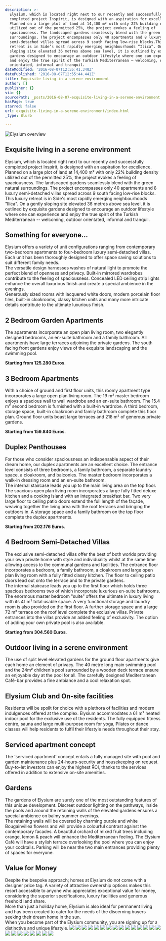```yaml
---
description: >-
  Elysium, which is located right next to our recently and successfully
  completed project Inspirit, is designed with an aspiration for excellence.
  Planned on a large plot of land at 14,400 m² with only 22% building density
  utilized out of the permitted 25%, the project evokes a feeling of
  spaciousness. The landscaped gardens seamlessly blend with the green natural
  surroundings. The project encompasses only 40 apartments and 8 luxury
  semi-detached villas spread across 9 south facing low-rise blocks.This luxury
  retreat is in Side’s most rapidly emerging neighbourhoods “Ilica”. On a gently
  sloping site elevated 36 metres above sea level, it is outlined by exquisite
  gardens designed to encourage an outdoor lifestyle where one can experience
  and enjoy the true spirit of the Turkish Mediterranean – welcoming, outdoor
  orientated, informal and tranquil.
dateModified: '2016-08-07T12:55:41.340Z'
datePublished: '2016-08-07T12:55:44.441Z'
title: Exquisite living in a serene environment
author: []
publisher: {}
via: {}
sourcePath: _posts/2016-08-07-exquisite-living-in-a-serene-environment.md
hasPage: true
starred: false
url: exquisite-living-in-a-serene-environment/index.html
_type: Blurb

---
```

![Elysium overview](https://the-grid-user-content.s3-us-west-2.amazonaws.com/ef603b93-fce8-4d62-8247-830530a5ea35.jpg)

## Exquisite living in a serene environment

Elysium, which is located right next to our recently and successfully completed project Inspirit, is designed with an aspiration for excellence. Planned on a large plot of land at 14,400 m² with only 22% building density utilized out of the permitted 25%, the project evokes a feeling of spaciousness. The landscaped gardens seamlessly blend with the green natural surroundings. The project encompasses only 40 apartments and 8 luxury semi-detached villas spread across 9 south facing low-rise blocks.  
This luxury retreat is in Side's most rapidly emerging neighbourhoods "Ilica". On a gently sloping site elevated 36 metres above sea level, it is outlined by exquisite gardens designed to encourage an outdoor lifestyle where one can experience and enjoy the true spirit of the Turkish Mediterranean -- welcoming, outdoor orientated, informal and tranquil.

## Something for everyone...

Elysium offers a variety of unit configurations ranging from contemporary two-bedroom apartments to four-bedroom luxury semi-detached villas. Each unit has been thoroughly designed to offer space saving solutions to suit different family needs.  
The versatile design harnesses washes of natural light to promote the perfect blend of openness and privacy. Built-in mirrored wardrobes contribute to the feeling of spaciousness. Concealed LED ceiling strip lights enhance the overall luxurious finish and create a special ambience in the evenings.  
Generously sized rooms with lacquered white doors, modern porcelain floor tiles, built-in cloakrooms, classy kitchen units and many more intricate details contribute to the ultimate luxurious finish.

## 2 Bedroom Garden Apartments

The apartments incorporate an open plan living room, two elegantly designed bedrooms, an en-suite bathroom and a family bathroom. All apartments have large terraces adjoining the private gardens. The south facing front gardens enjoy views of the exquisite landscaping and the swimming pool.

**Starting from 125.280 Euros**.

## 3 Bedroom Apartments

With a choice of ground and first floor units, this roomy apartment type incorporates a large open plan living room. The 19 m² master bedroom enjoys a spacious wall to wall wardrobe and an en-suite bathroom. The 15.4 m² second bedroom is furnished with a built-in wardrobe. A third bedroom, storage space, built-in cloakroom and family bathroom complete this floor plan. Ground floor units boast large terraces and 218 m² of generous private gardens.

**Starting from 159.840 Euros**.

## Duplex Penthouses

For those who consider spaciousness an indispensable aspect of their dream home, our duplex apartments are an excellent choice. The entrance level consists of three bedrooms, a family bathroom, a separate laundry space, a cloakroom, and balconies. The master bedroom incorporates a walk-in dressing room and an en-suite bathroom.  
The internal staircase leads you up to the main living area on the top floor. The spacious open plan living room incorporates a large fully fitted deluxe kitchen and a cooking island with an integrated breakfast bar. Two very large floor to ceiling patio doors extend the full length of the façade, weaving together the living area with the roof terraces and bringing the outdoors in. A storage space and a family bathroom on the top floor complete the duplex apartments.

**Starting from 202.176 Euros**.

## 4 Bedroom Semi-Detached Villas

The exclusive semi-detached villas offer the best of both worlds providing your own private home with style and individuality whilst at the same time allowing access to the communal gardens and facilities. The entrance floor incorporates a bedroom, a family bathroom, a cloakroom and large open plan living room with a fully fitted classy kitchen. The floor to ceiling patio doors lead out onto the terrace and to the private gardens.  
The internal staircase leads you up to the first floor which holds three spacious bedrooms two of which incorporate luxurious en-suite bathrooms. The enormous master bedroom "suite" offers the ultimate in luxury living with its 41 m² total usable space. A very functional storage and laundry room is also provided on the first floor. A further storage space and a large 72 m² terrace on the roof level complete the exclusive villas. Private entrances into the villas provide an added feeling of exclusivity. The option of adding your own private pool is also available.

**Starting from 304.560 Euros**.

## Outdoor living in a serene environment

The use of split level elevated gardens for the ground floor apartments give each home an element of privacy. The 40 metre long main swimming pool and the 24m² children's pool surrounded by a wooden deck terrace ensure an enjoyable day at the pool for all. The carefully designed Mediterranean Café-bar provides a fine ambiance and a cool relaxation spot.

## Elysium Club and On-site facilities

Residents will be spoilt for choice with a plethora of facilities and modern indulgences offered at the complex. Elysium accommodates a 61 m² heated indoor pool for the exclusive use of the residents. The fully equipped fitness centre, sauna and large multi-purpose room for yoga, Pilates or dance classes will help residents to fulfil their lifestyle needs throughout their stay.

## Serviced apartment concept

The 'serviced apartment' concept entails a fully managed site with pool and garden maintenance plus 24-hours-security and housekeeping on request. Buy-to-let investors can enjoy the highest ROI, thanks to the services offered in addition to extensive on-site amenities.

## Gardens

The gardens of Elysium are surely one of the most outstanding features of this unique development. Discreet outdoor lighting on the pathways, inside the pools and around the retaining walls of the elevated gardens ensures a special ambience on balmy summer evenings.  
The retaining walls will be covered by charming purple and white Bougainvillea flowers and will provide a colourful contrast against the contemporary facades. A beautiful orchard of mixed fruit trees including orange, lemon & peach will enhance the Mediterranean feeling. The Elysium Café will have a stylish terrace overlooking the pool where you can enjoy your cocktails. Parking will be near the two main entrances providing plenty of spaces for everyone.

## Value for Money

Despite the bespoke approach; homes at Elysium do not come with a designer price tag. A variety of attractive ownership options makes this resort accessible to anyone who appreciates exceptional value for money, considering the superior specifications, luxury facilities and generous freehold land share.  
More than just a holiday home, Elysium is also ideal for permanent living and has been created to cater for the needs of the discerning buyers seeking their dream home in the sun.  
When you become part of the Elysium community, you are signing up for a distinctive and unique lifestyle.
![](https://the-grid-user-content.s3-us-west-2.amazonaws.com/d1e86551-b16d-4aea-bcde-1d1c40355b26.jpg)
![](https://the-grid-user-content.s3-us-west-2.amazonaws.com/ce172ab2-a673-437f-affe-2431f8181668.jpg)
![](https://the-grid-user-content.s3-us-west-2.amazonaws.com/23eaf15f-7c59-40bd-8a4e-5089d859bf85.jpg)
![](https://the-grid-user-content.s3-us-west-2.amazonaws.com/dd05858e-6878-452f-8e25-50bd5a305fea.jpg)
![](https://the-grid-user-content.s3-us-west-2.amazonaws.com/36debc93-389c-47c8-8546-31909a84657c.jpg)
![](https://the-grid-user-content.s3-us-west-2.amazonaws.com/4246ddc7-4543-43ec-b59f-cc4e0892438f.jpg)
![](https://the-grid-user-content.s3-us-west-2.amazonaws.com/1491befc-df3b-4224-a06c-eabbb5a70ee9.jpg)
![](https://the-grid-user-content.s3-us-west-2.amazonaws.com/3d6519a9-d802-4aae-87e0-72542165bd2a.jpg)
![](https://the-grid-user-content.s3-us-west-2.amazonaws.com/2c7ba78d-6842-473e-9d98-5ece7f3c6496.jpg)
![](https://the-grid-user-content.s3-us-west-2.amazonaws.com/e37badeb-ba15-49fd-ad1b-92c5f145ae35.jpg)
![](https://the-grid-user-content.s3-us-west-2.amazonaws.com/7c5e27b7-b5f6-4583-8833-4a8d48cada90.jpg)
![](https://the-grid-user-content.s3-us-west-2.amazonaws.com/d4a73904-3c4f-4c79-a443-37fb658a5ac1.jpg)
![](https://the-grid-user-content.s3-us-west-2.amazonaws.com/5da9e31c-de5f-47e5-be62-624146ccf541.jpg)
![](https://the-grid-user-content.s3-us-west-2.amazonaws.com/db7e7b3f-540f-4ef9-aecc-2ad82a3eb364.jpg)
![](https://the-grid-user-content.s3-us-west-2.amazonaws.com/35c84360-701e-45a1-87d0-c1a18b82cedb.jpg)
![](https://the-grid-user-content.s3-us-west-2.amazonaws.com/04f22e3f-8734-45a2-9646-6e002217cf91.jpg)
![](https://the-grid-user-content.s3-us-west-2.amazonaws.com/65a8ffb3-863b-4399-87d4-0ec839dbca69.jpg)
![](https://the-grid-user-content.s3-us-west-2.amazonaws.com/e1a0daeb-c541-4392-acfe-ad809f451948.jpg)
![](https://the-grid-user-content.s3-us-west-2.amazonaws.com/6fb48f2d-e8ab-4abc-8ea8-4f1e6b93aaf3.jpg)
![](https://the-grid-user-content.s3-us-west-2.amazonaws.com/041fb2a1-5d44-47f1-93ee-6f2724a529fd.jpg)
![](https://the-grid-user-content.s3-us-west-2.amazonaws.com/61a13099-172a-470f-bbe7-b95624b04320.jpg)
![](https://the-grid-user-content.s3-us-west-2.amazonaws.com/91328aea-4efb-4c94-abbf-6430aa25ec31.jpg)
![](https://the-grid-user-content.s3-us-west-2.amazonaws.com/d9ef936c-7ad0-44ff-bae0-e6d8e2a8cf0c.jpg)